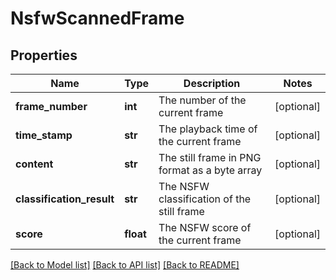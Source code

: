 # NsfwScannedFrame

## Properties
Name | Type | Description | Notes
------------ | ------------- | ------------- | -------------
**frame_number** | **int** | The number of the current frame | [optional] 
**time_stamp** | **str** | The playback time of the current frame | [optional] 
**content** | **str** | The still frame in PNG format as a byte array | [optional] 
**classification_result** | **str** | The NSFW classification of the still frame | [optional] 
**score** | **float** | The NSFW score of the current frame | [optional] 

[[Back to Model list]](../README.md#documentation-for-models) [[Back to API list]](../README.md#documentation-for-api-endpoints) [[Back to README]](../README.md)


